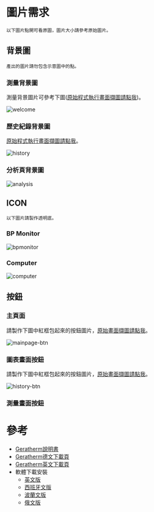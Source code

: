 


# 圖片需求

`以下圖片點開可看原圖，圖片大小請參考原始圖片。`

## 背景圖

`產出的圖片請勿包含示意圖中的點。`

### 測量背景圖

測量背景圖片可參考下圖([原始程式執行畫面擷圖請點我](01baec4fa2158d0c407f3bc6f2de6f4d/raw/welcome.png))。

![welcome](01baec4fa2158d0c407f3bc6f2de6f4d/raw/welcome-withoutword.png)


### 歷史紀錄背景圖

[原始程式執行畫面擷圖請點我](01baec4fa2158d0c407f3bc6f2de6f4d/raw/history.png)。

![history](01baec4fa2158d0c407f3bc6f2de6f4d/raw/history-withoutword.png)


### 分析頁背景圖

![analysis](01baec4fa2158d0c407f3bc6f2de6f4d/raw/analysis-withoutword.png)


## ICON

`以下圖片請製作透明底。`

### BP Monitor

![bpmonitor](01baec4fa2158d0c407f3bc6f2de6f4d/raw/bpmonitor.png)


### Computer

![computer](01baec4fa2158d0c407f3bc6f2de6f4d/raw/computer.png)


## 按鈕

### 主頁面

請製作下圖中紅框包起來的按鈕圖片，[原始畫面擷圖請點我](01baec4fa2158d0c407f3bc6f2de6f4d/raw/mainpage.png)。

![mainpage-btn](01baec4fa2158d0c407f3bc6f2de6f4d/raw/mainpage-btn.png)


### 圖表畫面按鈕

請製作下圖中紅框包起來的按鈕圖片，[原始畫面擷圖請點我](01baec4fa2158d0c407f3bc6f2de6f4d/raw/history.png)。

![history-btn](01baec4fa2158d0c407f3bc6f2de6f4d/raw/history-btn.png)


### 測量畫面按鈕





# 參考

* [Geratherm說明書](http://geratherm.de/download/desktop-2-0-software-instructions.pdf)
* [Geratherm德文下載頁](http://geratherm.de/diagnostik/downloadbereich/)
* [Geratherm英文下載頁](http://geratherm.de/en/diagnostic/download-area/)
* 軟體下載安裝
  * [英文版](http://geratherm.de/download/setupGB.exe)
  * [西班牙文版](http://geratherm.de/download/setupES.exe)
  * [波蘭文版](http://geratherm.de/download/setupPL.exe)
  * [俄文版](http://geratherm.de/download/setupRU.exe)